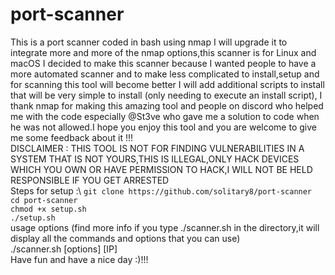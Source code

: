 # port-scanner
This is a port scanner coded in bash using nmap I will upgrade it to integrate more and more of the nmap options,this scanner is for Linux and macOS 
I decided to make this scanner because I wanted people to have a more automated scanner and to make less complicated to install,setup and for scanning this tool will become better I will add additional scripts to install that will be very simple to install (only needing to execute an install script),
I thank nmap for making this amazing tool and people on discord who helped me with the code especially @St3ve who gave me a solution to code when he was not allowed.I hope you enjoy this tool and you are welcome to give me some feedback about it !!!\
DISCLAIMER : THIS TOOL IS NOT FOR FINDING VULNERABILITIES IN A SYSTEM THAT IS NOT YOURS,THIS IS ILLEGAL,ONLY HACK DEVICES WHICH YOU OWN OR HAVE PERMISSION TO HACK,I WILL NOT BE HELD RESPONSIBLE IF YOU GET ARRESTED\
Steps for setup :\ 
``git clone https://github.com/solitary8/port-scanner``\
``cd port-scanner``\
``chmod +x setup.sh``\
``./setup.sh``\
usage options (find more info if you type ./scanner.sh in the directory,it will display all the commands and options that you can use)\
./scanner.sh [options] [IP]\
Have fun and have a nice day :)!!!
